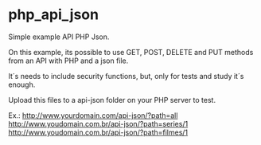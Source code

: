 # php_api_json
Simple example API PHP Json.

On this example, its possible to use GET, POST, DELETE and PUT methods from an API with PHP and a json file.

It´s needs to include security functions, but, only for tests and study it´s enough.

Upload this files to a api-json folder on your PHP server to test.

Ex.:
http://www.yourdomain.com/api-json/?path=all
http://www.youdomain.com.br/api-json/?path=series/1
http://www.youdomain.com.br/api-json/?path=filmes/1
